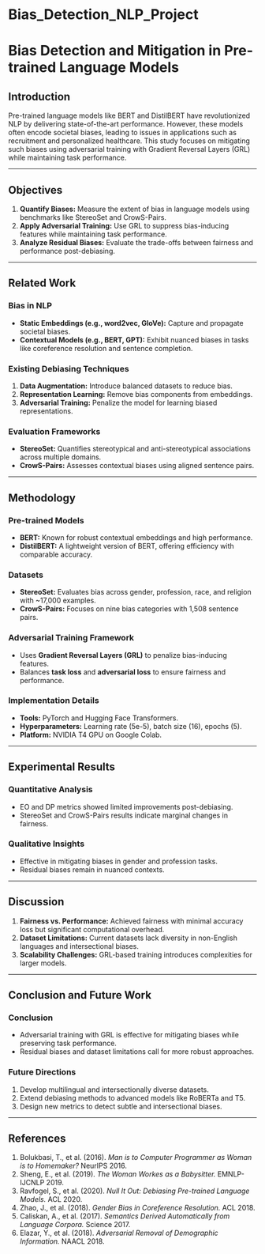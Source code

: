 # Bias_Detection_NLP_Project

# Bias Detection and Mitigation in Pre-trained Language Models

## Introduction
Pre-trained language models like BERT and DistilBERT have revolutionized NLP by delivering state-of-the-art performance. However, these models often encode societal biases, leading to issues in applications such as recruitment and personalized healthcare. This study focuses on mitigating such biases using adversarial training with Gradient Reversal Layers (GRL) while maintaining task performance.

---

## Objectives
1. **Quantify Biases:** Measure the extent of bias in language models using benchmarks like StereoSet and CrowS-Pairs.
2. **Apply Adversarial Training:** Use GRL to suppress bias-inducing features while maintaining task performance.
3. **Analyze Residual Biases:** Evaluate the trade-offs between fairness and performance post-debiasing.

---

## Related Work
### Bias in NLP
- **Static Embeddings (e.g., word2vec, GloVe):** Capture and propagate societal biases.
- **Contextual Models (e.g., BERT, GPT):** Exhibit nuanced biases in tasks like coreference resolution and sentence completion.

### Existing Debiasing Techniques
1. **Data Augmentation:** Introduce balanced datasets to reduce bias.
2. **Representation Learning:** Remove bias components from embeddings.
3. **Adversarial Training:** Penalize the model for learning biased representations.

### Evaluation Frameworks
- **StereoSet:** Quantifies stereotypical and anti-stereotypical associations across multiple domains.
- **CrowS-Pairs:** Assesses contextual biases using aligned sentence pairs.

---

## Methodology
### Pre-trained Models
- **BERT:** Known for robust contextual embeddings and high performance.
- **DistilBERT:** A lightweight version of BERT, offering efficiency with comparable accuracy.

### Datasets
- **StereoSet:** Evaluates bias across gender, profession, race, and religion with ~17,000 examples.
- **CrowS-Pairs:** Focuses on nine bias categories with 1,508 sentence pairs.

### Adversarial Training Framework
- Uses **Gradient Reversal Layers (GRL)** to penalize bias-inducing features.
- Balances **task loss** and **adversarial loss** to ensure fairness and performance.

### Implementation Details
- **Tools:** PyTorch and Hugging Face Transformers.
- **Hyperparameters:** Learning rate (5e-5), batch size (16), epochs (5).
- **Platform:** NVIDIA T4 GPU on Google Colab.

---

## Experimental Results
### Quantitative Analysis
- EO and DP metrics showed limited improvements post-debiasing.
- StereoSet and CrowS-Pairs results indicate marginal changes in fairness.

### Qualitative Insights
- Effective in mitigating biases in gender and profession tasks.
- Residual biases remain in nuanced contexts.

---

## Discussion
1. **Fairness vs. Performance:** Achieved fairness with minimal accuracy loss but significant computational overhead.
2. **Dataset Limitations:** Current datasets lack diversity in non-English languages and intersectional biases.
3. **Scalability Challenges:** GRL-based training introduces complexities for larger models.

---

## Conclusion and Future Work
### Conclusion
- Adversarial training with GRL is effective for mitigating biases while preserving task performance.
- Residual biases and dataset limitations call for more robust approaches.

### Future Directions
1. Develop multilingual and intersectionally diverse datasets.
2. Extend debiasing methods to advanced models like RoBERTa and T5.
3. Design new metrics to detect subtle and intersectional biases.

---

## References
1. Bolukbasi, T., et al. (2016). *Man is to Computer Programmer as Woman is to Homemaker?* NeurIPS 2016.
2. Sheng, E., et al. (2019). *The Woman Workes as a Babysitter.* EMNLP-IJCNLP 2019.
3. Ravfogel, S., et al. (2020). *Null It Out: Debiasing Pre-trained Language Models.* ACL 2020.
4. Zhao, J., et al. (2018). *Gender Bias in Coreference Resolution.* ACL 2018.
5. Caliskan, A., et al. (2017). *Semantics Derived Automatically from Language Corpora.* Science 2017.
6. Elazar, Y., et al. (2018). *Adversarial Removal of Demographic Information.* NAACL 2018.

